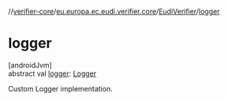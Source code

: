 //[verifier-core](../../../index.md)/[eu.europa.ec.eudi.verifier.core](../index.md)/[EudiVerifier](index.md)/[logger](logger.md)

# logger

[androidJvm]\
abstract val [logger](logger.md): [Logger](../../eu.europa.ec.eudi.verifier.core.logging/-logger/index.md)

Custom Logger implementation.
